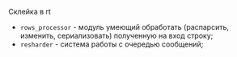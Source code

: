 Склейка в rt

- `rows_processor` - модуль умеющий обработать (распарсить, изменить, сериализовать) полученную на вход строку;
- `resharder` - система работы с очередью сообщений;

